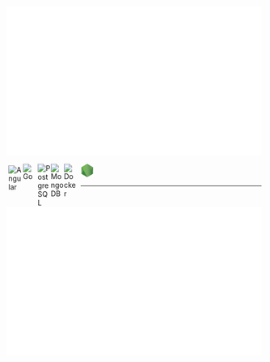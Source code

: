 ![](https://raw.githubusercontent.com/vitormmatos/github-stats/master/generated/overview.svg#gh-dark-mode-only)

<img align="left" alt="Angular" width="26px" src="https://upload.wikimedia.org/wikipedia/commons/c/cf/Angular_full_color_logo.svg" style="margin: 3px"/>
<img align="left" alt="Go" width="26px" src="https://img.icons8.com/color/452/golang.png" style="margin-right: 3px" />
<img " alt="Node" width="26px" src="https://raw.githubusercontent.com/github/explore/80688e429a7d4ef2fca1e82350fe8e3517d3494d/topics/nodejs/nodejs.png" style="margin-right: 3px"/>
<img align="left" alt="PostgreSQL" width="26px" src="https://upload.wikimedia.org/wikipedia/commons/thumb/2/29/Postgresql_elephant.svg/1200px-Postgresql_elephant.svg.png"/>
<img align="left" alt="MongoDB" width="26px" src="https://cdn.worldvectorlogo.com/logos/mongodb-icon-1.svg" />
<img align="left"alt="Docker" width="26px" src="https://cdn-icons-png.flaticon.com/512/919/919853.png" style="margin-right: 7px"/>

<br>

---

![](https://raw.githubusercontent.com/vitormmatos/github-stats/master/generated/languages.svg#gh-dark-mode-only)
